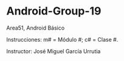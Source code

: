 # Android-Group-19

Area51, Android Básico

Instrucciones: m# = Módulo #; c# = Clase #.

Instructor: José Miguel García Urrutia
